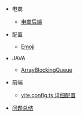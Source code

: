 - 电商

  - [电商后端](mall/backend.md)

- 配置

  - [Emoji](emoji.md)

- JAVA

  - [ArrayBlockingQueue](java/ArrayBlockingQueue.md)

- 前端

  - [vite.config.ts 详细配置](../web/vite配置文件详解.md)

- [问题总结](question.md)
